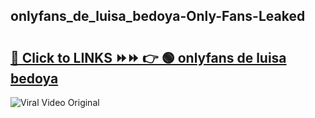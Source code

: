 
 ## onlyfans_de_luisa_bedoya-Only-Fans-Leaked

# <h2><a href="https://clipsfans.com/onlyfans_de_luisa_bedoya&ref=git">🔗 Click to LINKS ⏩⏩ 👉 🟢 onlyfans de luisa bedoya </a></h2>

<a href="https://clipsfans.com/onlyfans_de_luisa_bedoya&ref=git" rel="nofollow" data-target="animated-image.originalLink"><img src="https://i.ibb.co.com/xMMVF88/686577567.gif" alt="Viral Video Original" style="max-width: 100%; display: inline-block;" data-target="animated-image.originalImage"></a>
